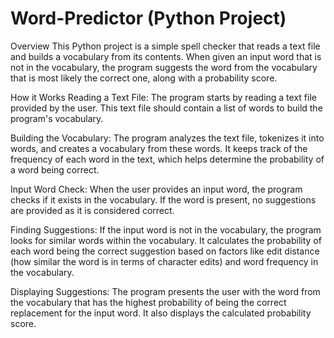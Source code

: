 # Word-Predictor (Python Project)

Overview
This Python project is a simple spell checker that reads a text file and builds a vocabulary from its contents. When given an input word that is not in the vocabulary, the program suggests the word from the vocabulary that is most likely the correct one, along with a probability score.

How it Works
Reading a Text File: The program starts by reading a text file provided by the user. This text file should contain a list of words to build the program's vocabulary.

Building the Vocabulary: The program analyzes the text file, tokenizes it into words, and creates a vocabulary from these words. It keeps track of the frequency of each word in the text, which helps determine the probability of a word being correct.

Input Word Check: When the user provides an input word, the program checks if it exists in the vocabulary. If the word is present, no suggestions are provided as it is considered correct.

Finding Suggestions: If the input word is not in the vocabulary, the program looks for similar words within the vocabulary. It calculates the probability of each word being the correct suggestion based on factors like edit distance (how similar the word is in terms of character edits) and word frequency in the vocabulary.

Displaying Suggestions: The program presents the user with the word from the vocabulary that has the highest probability of being the correct replacement for the input word. It also displays the calculated probability score.
